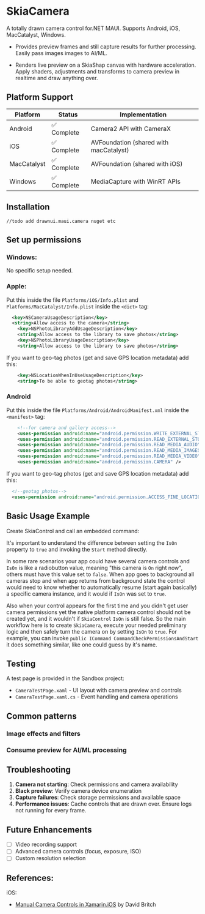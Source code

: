 ﻿# SkiaCamera

A totally drawn camera control for.NET MAUI.
Supports Android, iOS, MacCatalyst, Windows.

* Provides preview frames and still capture results for further processing.  
Easily pass images images to AI/ML.

* Renders live preview on a SkiaShap canvas with hardware acceleration.
Apply shaders, adjustments and transforms to camera preview in realtime and draw anything over.

## Platform Support

| Platform | Status | Implementation |
|----------|--------|----------------|
| Android | ✅ Complete | Camera2 API with CameraX |
| iOS | ✅ Complete | AVFoundation (shared with macCatalyst) |
| MacCatalyst | ✅ Complete | AVFoundation (shared with iOS) |
| Windows | ✅ Complete | MediaCapture with WinRT APIs |

## Installation

```
//todo add drawnui.maui.camera nuget etc
```

## Set up permissions

### Windows:

No specific setup needed.

### Apple:

Put this inside the file `Platforms/iOS/Info.plist` and `Platforms/MacCatalyst/Info.plist` inside the `<dict>` tag:

```xml
  <key>NSCameraUsageDescription</key>
  <string>Allow access to the camera</string>	
	<key>NSPhotoLibraryAddUsageDescription</key>
	<string>Allow access to the library to save photos</string>
	<key>NSPhotoLibraryUsageDescription</key>
	<string>Allow access to the library to save photos</string>
```

If you want to geo-tag photos (get and save GPS location metadata) add this:

```xml
	<key>NSLocationWhenInUseUsageDescription</key>
	<string>To be able to geotag photos</string>
```

### Android

Put this inside the file `Platforms/Android/AndroidManifest.xml` inside the `<manifest>` tag:

```xml
    <!--for camera and gallery access-->
    <uses-permission android:name="android.permission.WRITE_EXTERNAL_STORAGE" />
    <uses-permission android:name="android.permission.READ_EXTERNAL_STORAGE" android:maxSdkVersion="32" />
    <uses-permission android:name="android.permission.READ_MEDIA_AUDIO" />
    <uses-permission android:name="android.permission.READ_MEDIA_IMAGES" />
    <uses-permission android:name="android.permission.READ_MEDIA_VIDEO" />
    <uses-permission android:name="android.permission.CAMERA" />
```

If you want to geo-tag photos (get and save GPS location metadata) add this:

```xml
  <!--geotag photos-->
  <uses-permission android:name="android.permission.ACCESS_FINE_LOCATION" />
```

## Basic Usage Example

Create SkiaControl and call an embedded command:

 

It's important to understand the difference between setting the `IsOn` property to `true` and invoking the `Start` method directly.

In some rare scenarios your app could have several camera controls and `IsOn` is like a radiobutton value, meaning "this camera is `On` right now", others must have this value set to `false`.
When app goes to background all cameras stop and when app returns from background state the control would need to know whether to automatically resume (start again basically) a specific camera instance, and it would if `IsOn` was set to `true`. 

Also when your control appears for the first time and you didn't get user camera permissions yet the native platform camera control should not be created yet, and it wouldn't if `SkiaControl` `IsOn` is still false. So the main workflow here is to create `SkiaCamera`, execute your needed preliminary logic and then safely turn the camera on by setting `IsOn` to `true`. For example, you can invoke `public ICommand CommandCheckPermissionsAndStart` it does something similar, like one could guess by it's name.

## Testing

A test page is provided in the Sandbox project:
- `CameraTestPage.xaml` - UI layout with camera preview and controls
- `CameraTestPage.xaml.cs` - Event handling and camera operations

## Common patterns

### Image effects and filters

### Consume preview for AI/ML processing

 

## Troubleshooting

1. **Camera not starting**: Check permissions and camera availability
2. **Black preview**: Verify camera device enumeration
3. **Capture failures**: Check storage permissions and available space
4. **Performance issues**: Сache controls that are drawn over. Ensure logs not running for every frame.

## Future Enhancements

- [ ] Video recording support
- [ ] Advanced camera controls (focus, exposure, ISO)
- [ ] Custom resolution selection

## References:

iOS: 
* [Manual Camera Controls in Xamarin.iOS](https://github.com/MicrosoftDocs/xamarin-docs/blob/0506e3bf14b520776fc7d33781f89069bbc57138/docs/ios/user-interface/controls/intro-to-manual-camera-controls.md) by David Britch

